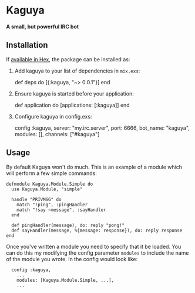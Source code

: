 # Kaguya

**A small, but powerful IRC bot**

## Installation

If [available in Hex](https://hex.pm/docs/publish), the package can be installed as:

  1. Add kaguya to your list of dependencies in `mix.exs`:

        def deps do
          [{:kaguya, "~> 0.0.1"}]
        end

  2. Ensure kaguya is started before your application:

        def application do
          [applications: [:kaguya]]
        end

  3. Configure kaguya in config.exs:

        config :kaguya,
          server: "my.irc.server",
          port: 6666,
          bot_name: "kaguya",
          modules: [],
          channels: ["#kaguya"]

## Usage
By default Kaguya won't do much. This is an example of a module which will
perform a few simple commands:
```
defmodule Kaguya.Module.Simple do
  use Kaguya.Module, "simple"

  handle "PRIVMSG" do
    match "!ping", :pingHandler
    match "!say ~message", :sayHandler
  end

  def pingHandler(message), do: reply "pong!"
  def sayHandler(message, %{message: response}), do: reply response
end
```
Once you've written a module you need to specify that it be loaded.
You can do this my modifying the config parameter `modules` to include
the name of the module you wrote. In the config would look like:
```
  config :kaguya,
    ...
    modules: [Kaguya.Module.Simple, ...],
    ...
```
